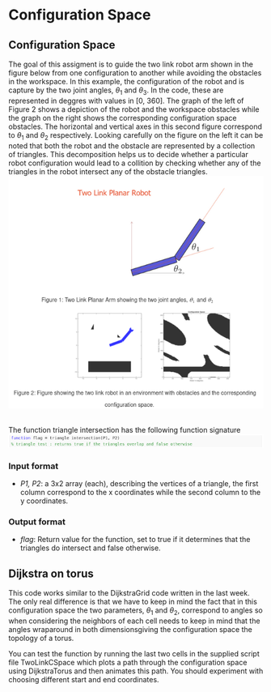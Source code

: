 # Configuration Space

## Configuration Space
The goal of this assigment is to guide the two link robot arm shown in the figure below from one configuration to another while avoiding the obstacles in the workspace. In this example, the configuration of the robot and is capture by the two joint angles, $\theta_1$ and $\theta_3$. In the code, these are represented in deggres with values in [0, 360]. The graph of the left of Figure 2 shows a depiction of the robot and the workspace obstacles while the graph on the right shows the corresponding configuration space obstacles. The horizontal and vertical axes in this second figure correspond to $\theta_1$ and $\theta_2$ respectively. Looking carefully on the figure on the left it can be noted that both the robot and the obstacle are represented by a collection of triangles. This decomposition helps us to decide whether a particular robot configuration would lead to a collition by checking whether any of the triangles in the robot intersect any of the obstacle triangles.<br />
![img](fig.png)<br /><br />

The function triangle intersection has the following function signature<br />
![img2](fig2.png)<br />
### Input format
- *P1, P2*: a 3x2 array (each), describing the vertices of a triangle, the first column correspond to the x coordinates while the second column to the y coordinates.
### Output format
- *flag*: Return value for the function, set to true if it determines that the triangles do intersect and false otherwise.

## Dijkstra on torus
This code works similar to the DijkstraGrid code written in the last week. The only real difference is that we have to keep in mind the fact that in this configuration space the two parameters, $\theta_1$ and $\theta_2$, correspond to angles so when considering the neighbors of each cell needs to keep in mind that the angles wraparound in both dimensionsgiving the configuration space the topology of a torus.<br />

You can test the function by running the last two cells in the supplied script file TwoLinkCSpace which plots a path through the configuration space using DijkstraTorus and then animates this path. You should experiment with choosing different start and end coordinates. 
